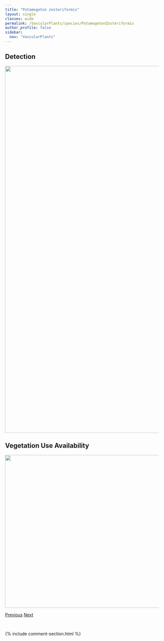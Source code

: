 ```yaml
---
title: "Potamogeton zosteriformis"
layout: single
classes: wide
permalink: /VascularPlants/species/PotamogetonZosteriformis
author_profile: false
sidebar:
  nav: "VascularPlants"
---
```


<h2>Detection</h2>

<a href="https://drive.google.com/uc?export=view&id=1vEIy7UTFGQQGudOAnWD3egqVgXHIs4tp">
<img src="https://drive.google.com/uc?export=view&id=1vEIy7UTFGQQGudOAnWD3egqVgXHIs4tp" height = "1200" width = "800">
</a>


<h2>Vegetation Use Availability</h2>

<a href="https://drive.google.com/uc?export=view&id=1Fxq9gAP-k1V1ZrVUcHGPB8lCu6WnT0DP">
<img src="https://drive.google.com/uc?export=view&id=1Fxq9gAP-k1V1ZrVUcHGPB8lCu6WnT0DP" height = "500" width = "1000">
</a>


<a href="/DevelopmentWebsite/VascularPlants/species/PotamogetonRichardsonii" class="pagination--pager" title="Potamogeton richardsonii">Previous</a> <a href="/DevelopmentWebsite/VascularPlants/species/PotentillaAnserina" class="pagination--pager" title="Potentilla anserina">Next</a>

<p>&nbsp;</p>

{% include comment-section.html %}
